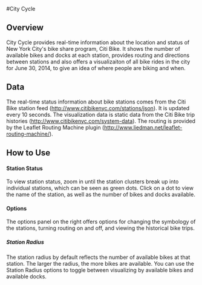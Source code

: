 #City Cycle
## Overview

City Cycle provides real-time information about the location and status of New York City's bike share program, Citi Bike.  It shows the number of available bikes and docks at each station, provides routing and directions between stations and also offers a visualizaiton of all bike rides in the city for June 30, 2014, to give an idea of where people are biking and when.

## Data

The real-time status information about bike stations comes from the Citi Bike station feed (http://www.citibikenyc.com/stations/json).  It is updated every 10 seconds.  The visualization data is static data from the Citi Bike trip histories (http://www.citibikenyc.com/system-data).  The routing is provided by the Leaflet Routing Machine plugin (http://www.liedman.net/leaflet-routing-machine/).

## How to Use

#### Station Status

To view station status, zoom in until the station clusters break up into individual stations, which can be seen as green dots.  Click on a dot to view the name of the station, as well as the number of bikes and docks available.

#### Options

The options panel on the right offers options for changing the symbology of the stations, turning routing on and off, and viewing the historical bike trips.

##### Station Radius

The station radius by default reflects the number of available bikes at that station.  The larger the radius, the more bikes are available.  You can use the Station Radius options to toggle between visualizing by available bikes and available docks.



